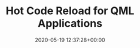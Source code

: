 ---
advisors:
- manuel-wimmer
- tanja-mayerhofer
authors:
- Stefan Draskovits
categories: []
date: '2020-05-19 12:37:28+00:00'
external_link: ''
image:
  caption: ''
  focal_point: ''
  preview_only: false
slides: ''
summary: ''
tags:
- Finished
title: Hot Code Reload for QML Applications
url_code: ''
url_pdf: ''
url_slides: ''
url_video: ''
---